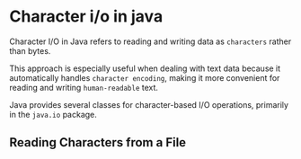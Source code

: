 # Character i/o in java

Character I/O in Java refers to reading and writing data as `characters` rather than bytes. 

This approach is especially useful when dealing with text data because it automatically handles `character encoding`, making it more convenient for reading and writing `human-readable` text.

Java provides several classes for character-based I/O operations, primarily in the `java.io` package. 

## Reading Characters from a File